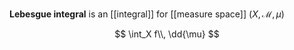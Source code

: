 **Lebesgue integral** is an [[integral]] for [[measure space]] $(X, \mathcal{M}, \mu)$

$$
\int_X f\\, \dd{\mu}
$$